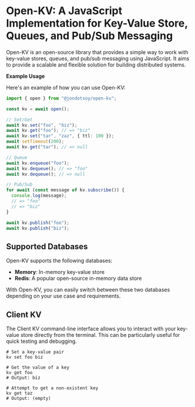 # Open-KV: A JavaScript Implementation for Key-Value Store, Queues, and Pub/Sub Messaging

Open-KV is an open-source library that provides a simple way to work with key-value stores, queues, and pub/sub messaging using JavaScript. It aims to provide a scalable and flexible solution for building distributed systems.

**Example Usage**

Here's an example of how you can use Open-KV:

```ts
import { open } from "@jondotsoy/open-kv";

const kv = await open();

// Set/Get
await kv.set("foo", "biz");
await kv.get("foo"); // => "biz"
await kv.set("tar", "zaz", { ttl: 100 });
await setTimeout(200);
await kv.get("tar"); // => null

// Queue
await kv.enqueue("foo");
await kv.dequeue(); // => "foo"
await kv.dequeue(); // => null

// Pub/Sub
for await (const message of kv.subscribe()) {
  console.log(message);
  // => "foo"
  // => "biz"
}

await kv.publish("foo");
await kv.publish("biz");
```

## Supported Databases

Open-KV supports the following databases:

- **Memory**: In-memory key-value store
- **Redis**: A popular open-source in-memory data store

With Open-KV, you can easily switch between these two databases depending on your use case and requirements.

## Client KV

The Client KV command-line interface allows you to interact with your key-value store directly from the terminal. This can be particularly useful for quick testing and debugging.

```shell
# Set a key-value pair
kv set foo biz

# Get the value of a key
kv get foo
# Output: biz

# Attempt to get a non-existent key
kv get taz
# Output: (empty)
```
